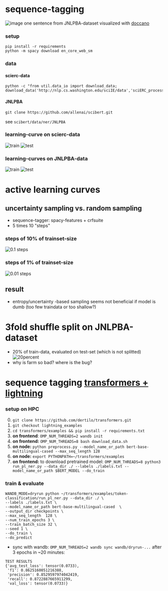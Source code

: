 # sequence-tagging
![image](images/seqtag_example1.jpg)
one sentence from JNLPBA-dataset visualized with [doccano](https://github.com/doccano/doccano.git)
### setup
    pip install -r requirements
    python -m spacy download en_core_web_sm
    
### data

#### scierc-data
    python -c "from util.data_io import download_data; download_data('http://nlp.cs.washington.edu/sciIE/data','sciERC_processed.tar.gz','data',unzip_it=True)"

#### JNLPBA
    git clone https://github.com/allenai/scibert.git
see `scibert/data/ner/JNLPBA`   

### learning-curve on scierc-data


![train](images/learning_curve_scierc_train_flair-spacyCrfSuite.png)
![test](images/learning_curve_scierc_test_flair-spacyCrfSuite.png)

### learning-curves on JNLPBA-data

![train](images/learning_curve_JNLPBA_train_flair-spacyCrfSuite.png)
![test](images/learning_curve_JNLPBA_test_flair-spacyCrfSuite.png)

# active learning curves 
## uncertainty sampling vs. random sampling
* sequence-tagger: spacy-features + crfsuite
* 5 times 10 "steps"

### steps of 10% of trainset-size 
![0.1 steps](active_learning/results/conll03_en_10percent/active_learning_curve.png)
### steps of 1% of trainset-size 
![0.01 steps](active_learning/results/conll03_en_1percent/active_learning_curve.png)

## result
* entropy/uncertainty -based sampling seems not beneficial if model is dumb (too few traindata or too shallow?)


# 3fold shuffle split on JNLPBA-dataset
* 20% of train-data, evaluated on test-set (which is not splitted)
![20percent](results/JNLPBA_20percent/learning_curve_test_flair-pooled-flair-spacy-crf-farm.png)
* why is farm so bad? where is the bug?

# sequence tagging [transformers + lightning](https://github.com/huggingface/transformers/blob/master/examples/token-classification/run_pl_ner.py)

### setup on HPC
0. `git clone https://github.com/dertilo/transformers.git`
0. `git checkout lightning_examples`
0. `cd transformers/examples && pip install -r requirements.txt`
2. __on frontend__: `OMP_NUM_THREADS=2 wandb init`
1. __on frontend:__ `OMP_NUM_THREADS=8 bash download_data.sh`
2. __on node:__ `python preprocess.py --model_name_or_path bert-base-multilingual-cased --max_seq_length 128`
3. __on node:__ `export PYTHONPATH=~/transformers/examples`
4. __on frontend:__ to download pretrained model: `OMP_NUM_THREADS=8 python3 run_pl_ner.py --data_dir ./ --labels ./labels.txt --model_name_or_path $BERT_MODEL --do_train`
### train & evaluate

```shell script
WANDB_MODE=dryrun python ~/transformers/examples/token-classification/run_pl_ner.py --data_dir ./ \
--labels ./labels.txt \
--model_name_or_path bert-base-multilingual-cased  \
--output_dir checkpoints \
--max_seq_length  128 \
--num_train_epochs 3 \
--train_batch_size 32 \
--seed 1 \
--do_train \
--do_predict
```

* sync with wandb: `OMP_NUM_THREADS=2 wandb sync wandb/dryrun-...`
after 3 epochs in ~20 minutes: 
```shell script
TEST RESULTS
{'avg_test_loss': tensor(0.0733),
 'f1': 0.8625160051216388,
 'precision': 0.8529597974042419,
 'recall': 0.8722887665911299,
 'val_loss': tensor(0.0733)}

``` 